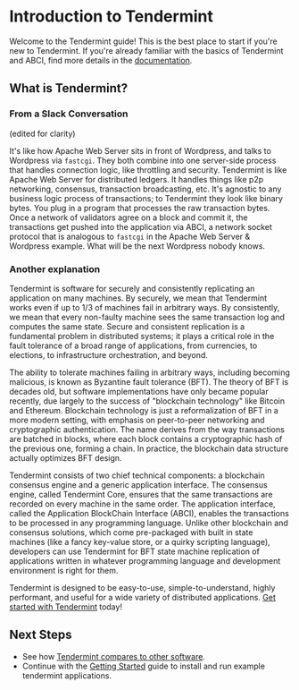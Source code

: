 # Introduction to Tendermint

Welcome to the Tendermint guide! This is the best place to start if you're new
to Tendermint. If you're already familiar with the basics of Tendermint and
ABCI, find more details in the [documentation](/docs).

## What is Tendermint?


### From a Slack Conversation

(edited for clarity)

It's like how Apache Web Server sits in front of Wordpress, and talks to Wordpress via `fastcgi`. They both combine into one server-side process that handles connection logic, like throttling and security. Tendermint is like Apache Web Server for distributed ledgers. It handles things like p2p networking, consensus, transaction broadcasting, etc. It's agnostic to any business logic process of transactions; to Tendermint they look like binary bytes. You plug in a program that processes the raw transaction bytes. Once a network of validators agree on a block and commit it, the transactions get pushed into the application via ABCI, a network socket protocol that is analogous to `fastcgi` in the Apache Web Server & Wordpress example. What will be the next Wordpress nobody knows.

### Another explanation

Tendermint is software for securely and consistently replicating an application on many machines.
By securely, we mean that Tendermint works even if up to 1/3 of machines fail in arbitrary ways.
By consistently, we mean that every non-faulty machine sees the same transaction log and computes the same state.
Secure and consistent replication is a fundamental problem in distributed systems; 
it plays a critical role in the fault tolerance of a broad range of applications, 
from currencies, to elections, to infrastructure orchestration, and beyond.

The ability to tolerate machines failing in arbitrary ways, including becoming malicious, is known as Byzantine fault tolerance (BFT).
The theory of BFT is decades old, but software implementations have only became popular recently,
due largely to the success of "blockchain technology" like Bitcoin and Ethereum. 
Blockchain technology is just a reformalization of BFT in a more modern setting,
with emphasis on peer-to-peer networking and cryptographic authentication.
The name derives from the way transactions are batched in blocks,
where each block contains a cryptographic hash of the previous one, forming a chain.
In practice, the blockchain data structure actually optimizes BFT design.

Tendermint consists of two chief technical components: a blockchain consensus engine and a generic application interface.
The consensus engine, called Tendermint Core, ensures that the same transactions are recorded on every machine in the same order.
The application interface, called the Application BlockChain Interface (ABCI), enables the transactions to be processed in any programming language.
Unlike other blockchain and consensus solutions, which come pre-packaged with built in state machines (like a fancy key-value store,
or a quirky scripting language), developers can use Tendermint for BFT state machine replication of applications written in 
whatever programming language and development environment is right for them.

Tendermint is designed to be easy-to-use, simple-to-understand, highly performant, and useful
for a wide variety of distributed applications. [Get started with Tendermint](/download) today!

## Next Steps

- See how [Tendermint compares to other software](/intro/tendermint-vs).
- Continue with the [Getting Started](/download) guide to install and run example tendermint applications.
